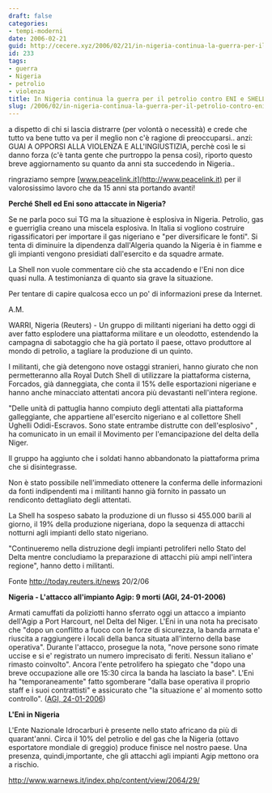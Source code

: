 ```yaml
---
draft: false
categories:
- tempi-moderni
date: 2006-02-21
guid: http://cecere.xyz/2006/02/21/in-nigeria-continua-la-guerra-per-il-petrolio-contro-eni-e-shell/
id: 233
tags:
- guerra
- Nigeria
- petrolio
- violenza
title: In Nigeria continua la guerra per il petrolio contro ENI e SHELL
slug: /2006/02/in-nigeria-continua-la-guerra-per-il-petrolio-contro-eni-e-shell/
---
```


a dispetto di chi si lascia distrarre (per volontà o necessità) e crede che tutto va bene tutto va per il meglio non c'è ragione di preoccuparsi.. anzi: GUAI A OPPORSI ALLA VIOLENZA E ALL'INGIUSTIZIA, perchè così le si danno forza (c'è tanta gente che purtroppo la pensa così), riporto questo breve aggiornamento su quanto da anni sta succedendo in Nigeria..
  
ringraziamo sempre [www.peacelink.it](http://www.peacelink.it) per il valorosissimo lavoro che da 15 anni sta portando avanti!

**Perché Shell ed Eni sono attaccate in Nigeria?**
  
Se ne parla poco sui TG ma la situazione è esplosiva in Nigeria. Petrolio, gas e guerriglia creano una miscela esplosiva. In Italia si vogliono costruire rigassificatori per importare il gas nigeriano e "per diversificare le fonti". Si tenta di diminuire la dipendenza dall'Algeria quando la Nigeria è in fiamme e gli impianti vengono presidiati dall'esercito e da squadre armate.
  
La Shell non vuole commentare ciò che sta accadendo e l'Eni non dice quasi nulla. A testimonianza di quanto sia grave la situazione.
  
Per tentare di capire qualcosa ecco un po' di informazioni prese da Internet.
  
A.M.

WARRI, Nigeria (Reuters) - Un gruppo di militanti nigeriani ha detto oggi di aver fatto esplodere una piattaforma militare e un oleodotto, estendendo la campagna di sabotaggio che ha già portato il paese, ottavo produttore al mondo di petrolio, a tagliare la produzione di un quinto.

I militanti, che già detengono nove ostaggi stranieri, hanno giurato che non permetteranno alla Royal Dutch Shell di utilizzare la piattaforma cisterna, Forcados, già danneggiata, che conta il 15% delle esportazioni nigeriane e hanno anche minacciato attentati ancora più devastanti nell'intera regione.

"Delle unità di pattuglia hanno compiuto degli attentati alla piattaforma galleggiante, che appartiene all'esercito nigeriano e al collettore Shell Ughelli Odidi-Escravos. Sono state entrambe distrutte con dell'esplosivo" , ha comunicato in un email il Movimento per l'emancipazione del delta della Niger.

Il gruppo ha aggiunto che i soldati hanno abbandonato la piattaforma prima che si disintegrasse.

Non è stato possibile nell'immediato ottenere la conferma delle informazioni da fonti indipendenti ma i militanti hanno già fornito in passato un rendiconto dettagliato degli attentati.

La Shell ha sospeso sabato la produzione di un flusso si 455.000 barili al giorno, il 19% della produzione nigeriana, dopo la sequenza di attacchi notturni agli impianti dello stato nigeriano.

"Continueremo nella distruzione degli impianti petroliferi nello Stato del Delta mentre concludiamo la preparazione di attacchi più ampi nell'intera regione", hanno detto i militanti.

Fonte <http://today.reuters.it/news> 20/2/06

**Nigeria - L'attacco all'impianto Agip: 9 morti (AGI, 24-01-2006)** 
  
Armati camuffati da poliziotti hanno sferrato oggi un attacco a impianto dell'Agip a Port Harcourt, nel Delta del Niger. L'Eni in una nota ha precisato che "dopo un conflitto a fuoco con le forze di sicurezza, la banda armata e' riuscita a raggiungere i locali della banca situata all'interno della base operativa". Durante l'attacco, prosegue la nota, "nove persone sono rimate uccise e si e' registrato un numero imprecisato di feriti. Nessun italiano e' rimasto coinvolto". Ancora l'ente petrolifero ha spiegato che "dopo una breve occupazione alle ore 15:30 circa la banda ha lasciato la base". L'Eni ha "temporaneamente" fatto sgomberare "dalla base operativa il proprio staff e i suoi contrattisti" e assicurato che "la situazione e' al momento sotto controllo". ([AGI, 24-01-2006](http://www.agi.it/news.pl?doc=200601241838-1235-RT1-CRO-0-NF60&page=0&id=agionline.dalmondo))

**L'Eni in Nigeria**
  
L'Ente Nazionale Idrocarburi è presente nello stato africano da più di quarant'anni. Circa il 10% del petrolio e del gas che la Nigeria (ottavo esportatore mondiale di greggio) produce finisce nel nostro paese. Una presenza, quindi,importante, che gli attacchi agli impianti Agip mettono ora a rischio.
  
<http://www.warnews.it/index.php/content/view/2064/29/>